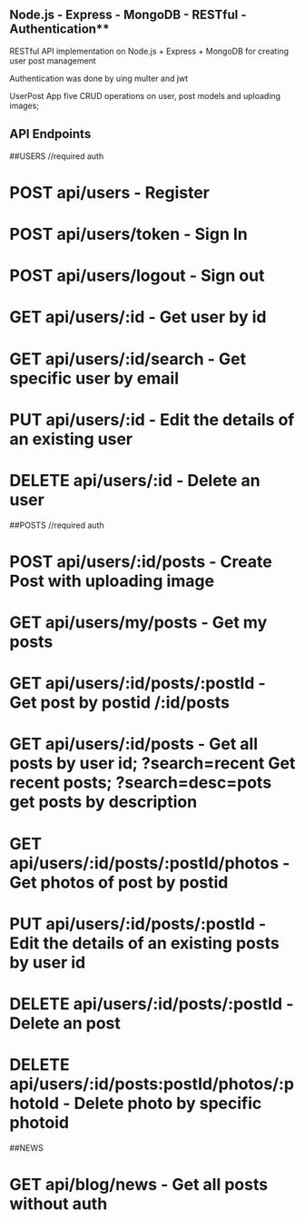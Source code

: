 ## Node.js - Express - MongoDB - RESTful - Authentication**

RESTful API implementation on Node.js + Express + MongoDB
for creating user post management

Authentication was done by uing multer and jwt

UserPost App five CRUD operations on user, post models and uploading images;

## API Endpoints 

##USERS
//required auth

# POST api/users - Register
# POST api/users/token - Sign In
# POST api/users/logout - Sign out
# GET api/users/:id - Get user by id
# GET api/users/:id/search - Get specific user by email
# PUT api/users/:id - Edit the details of an existing user
# DELETE api/users/:id - Delete an user

##POSTS
//required auth
# POST api/users/:id/posts - Create Post with uploading image
# GET api/users/my/posts - Get my posts
# GET api/users/:id/posts/:postId - Get post by postid /:id/posts
# GET api/users/:id/posts - Get all posts by user id; ?search=recent Get recent posts; ?search=desc=pots get posts by description
# GET api/users/:id/posts/:postId/photos -  Get photos of post by postid
# PUT api/users/:id/posts/:postId - Edit the details of an existing posts by user id
# DELETE api/users/:id/posts/:postId - Delete an post
# DELETE api/users/:id/posts:postId/photos/:photoId - Delete photo by specific photoid

##NEWS
# GET api/blog/news - Get all posts without auth
